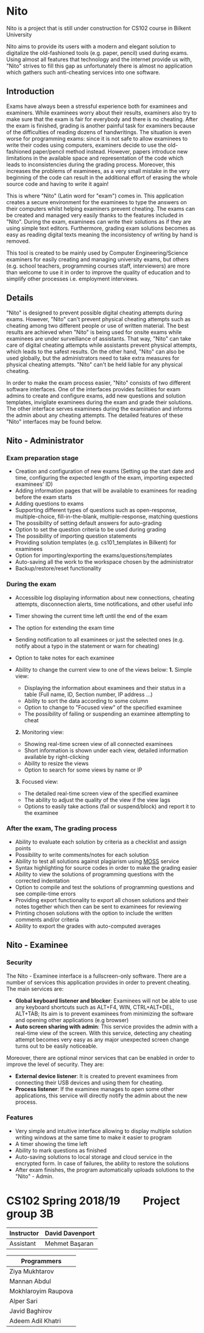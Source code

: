 # Nito
Nito is a project that is still under construction for CS102 course in Bilkent University

Nito aims to provide its users with a modern and elegant solution to
digitalize the old-fashioned tools (e.g. paper, pencil) used during
exams. Using almost all features that technology and the internet
provide us with, "Nito" strives to fill this gap as unfortunately there
is almost no application which gathers such anti-cheating services into
one software.

## Introduction
Exams have always been a stressful experience both for examinees and
examiners. While examinees worry about their results, examiners also try
to make sure that the exam is fair for everybody and there is no
cheating. After the exam is finished, grading is another painful task
for examiners because of the difficulties of reading dozens of
handwritings. The situation is even worse for programming exams: since
it is not safe to allow examinees to write their codes using computers,
examiners decide to use the old-fashioned paper/pencil method instead.
However, papers introduce new limitations in the available space and
representation of the code which leads to inconsistencies during the
grading process. Moreover, this increases the problems of examinees, as
a very small mistake in the very beginning of the code can result in the
additional effort of erasing the whole source code and having to write
it again!

This is where "Nito" (Latin word for "exam") comes in. This application
creates a secure environment for the examinees to type the answers on
their computers whilst helping examiners prevent cheating. The exams can
be created and managed very easily thanks to the features included in
"Nito". During the exam, examinees can write their solutions as if they
are using simple text editors. Furthermore, grading exam solutions
becomes as easy as reading digital texts meaning the inconsistency of
writing by hand is removed.

This tool is created to be mainly used by Computer Engineering/Science
examiners for easily creating and managing university exams, but others
(e.g. school teachers, programming courses staff, interviewers) are more
than welcome to use it in order to improve the quality of education and
to simplify other processes i.e. employment interviews.

## Details
"Nito" is designed to prevent possible digital cheating attempts during
exams. However, "Nito" can't prevent physical cheating attempts such as
cheating among two different people or use of written material. The best
results are achieved when "Nito" is being used for onsite exams while
examinees are under surveillance of assistants. That way, "Nito" can
take care of digital cheating attempts while assistants prevent physical
attempts, which leads to the safest results. On the other hand, "Nito"
can also be used globally, but the administrators need to take extra
measures for physical cheating attempts. "Nito" can't be held liable for
any physical cheating.

In order to make the exam process easier, "Nito" consists of two
different software interfaces. One of the interfaces provides facilities
for exam admins to create and configure exams, add new questions and
solution templates, invigilate examinees during the exam and grade their
solutions. The other interface serves examinees during the examination
and informs the admin about any cheating attempts. The detailed features
of these "Nito" interfaces may be found below.

## Nito - Administrator
### Exam preparation stage
- Creation and configuration of new exams (Setting up the start date and time, configuring the expected length of the exam, importing expected examinees' ID)
- Adding information pages that will be available to examinees for reading before the exam starts
- Adding questions to exams
- Supporting different types of questions such as open-response, multiple-choice, fill-in-the-blank, multiple-response, matching questions
- The possibility of setting default answers for auto-grading
- Option to set the question criteria to be used during grading
- The possibility of importing question statements
- Providing solution templates (e.g. cs101\_templates in Bilkent) for examinees
- Option for importing/exporting the exams/questions/templates
- Auto-saving all the work to the workspace chosen by the administrator
- Backup/restore/reset functionality

### During the exam
- Accessible log displaying information about new connections, cheating attempts, disconnection alerts, time notifications, and other useful info
- Timer showing the current time left until the end of the exam
- The option for extending the exam time
- Sending notification to all examinees or just the selected ones (e.g. notify about a typo in the statement or warn for cheating)
- Option to take notes for each examinee
- Ability to change the current view to one of the views below:
  **1.** Simple view:
    - Displaying the information about examinees and their status in a table (Full name, ID, Section number, IP address ...)
    - Ability to sort the data according to some column
    - Option to change to "Focused view" of the specified examinee
    - The possibility of failing or suspending an examinee attempting to cheat
    
  **2.** Monitoring view:
    - Showing real-time screen view of all connected examinees
    - Short information is shown under each view, detailed information available by right-clicking
    - Ability to resize the views
    - Option to search for some views by name or IP
    
  **3.** Focused view:
    - The detailed real-time screen view of the specified examinee
    - The ability to adjust the quality of the view if the view lags
    - Options to easily take actions (fail or suspend/block) and report it to the examinee

### After the exam, The grading process
- Ability to evaluate each solution by criteria as a checklist and assign points
- Possibility to write comments/notes for each solution
- Ability to test all solutions against plagiarism using [MOSS](https://theory.stanford.edu/~aiken/moss/) service
- Syntax highlighting for source codes in order to make the grading easier
- Ability to view the solutions of programming questions with the corrected indentation
- Option to compile and test the solutions of programming questions and see compile-time errors
- Providing export functionality to export all chosen solutions and their notes together which then can be sent to examinees for reviewing
- Printing chosen solutions with the option to include the written comments and/or criteria
- Ability to export the grades with auto-computed averages

## Nito - Examinee
### Security
The Nito - Examinee interface is a fullscreen-only software. There are a number of services this application provides in order to prevent cheating. The main services are:
- **Global keyboard listener and blocker**: Examinees will not be able to use any keyboard shortcuts such as ALT+F4, WIN, CTRL+ALT+DEL, ALT+TAB; Its aim is to prevent examinees from minimizing the software and opening other applications (e.g browser)
- **Auto screen sharing with admin**: This service provides the admin with a real-time view of the screen. With this service, detecting any cheating attempt becomes very easy as any major unexpected screen change turns out to be easily noticeable.

Moreover, there are optional minor services that can be enabled in order to improve the level of security. They are:
- **External device listener**: It is created to prevent examinees from connecting their USB devices and using them for cheating.
- **Process listener**: If the examinee manages to open some other applications, this service will directly notify the admin about the new process.

### Features
- Very simple and intuitive interface allowing to display multiple solution writing windows at the same time to make it easier to program
- A timer showing the time left
- Ability to mark questions as finished
- Auto-saving solutions to local storage and cloud service in the encrypted form. In case of failures, the ability to restore the solutions
- After exam finishes, the program automatically uploads solutions to the "Nito" - Admin.

# CS102 Spring 2018/19 &nbsp; &nbsp; &nbsp; &nbsp; Project group 3B
Instructor | David Davenport
---------- | ----------------
Assistant  | Mehmet Başaran

|     Programmers     |
|---------------------|
| Ziya Mukhtarov      |
| Mannan Abdul        |
| Mokhlaroyim Raupova |
| Alper Sari          |
| Javid Baghirov      |
| Adeem Adil Khatri   |
